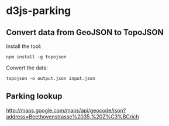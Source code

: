 # d3js-parking


## Convert data from GeoJSON to TopoJSON

Install the tool:
```
npm install -g topojson

```

Convert the data:
```
topojson -o output.json input.json
```

## Parking lookup

http://maps.google.com/maps/api/geocode/json?address=Beethovenstrasse%2035,%20Z%C3%BCrich
